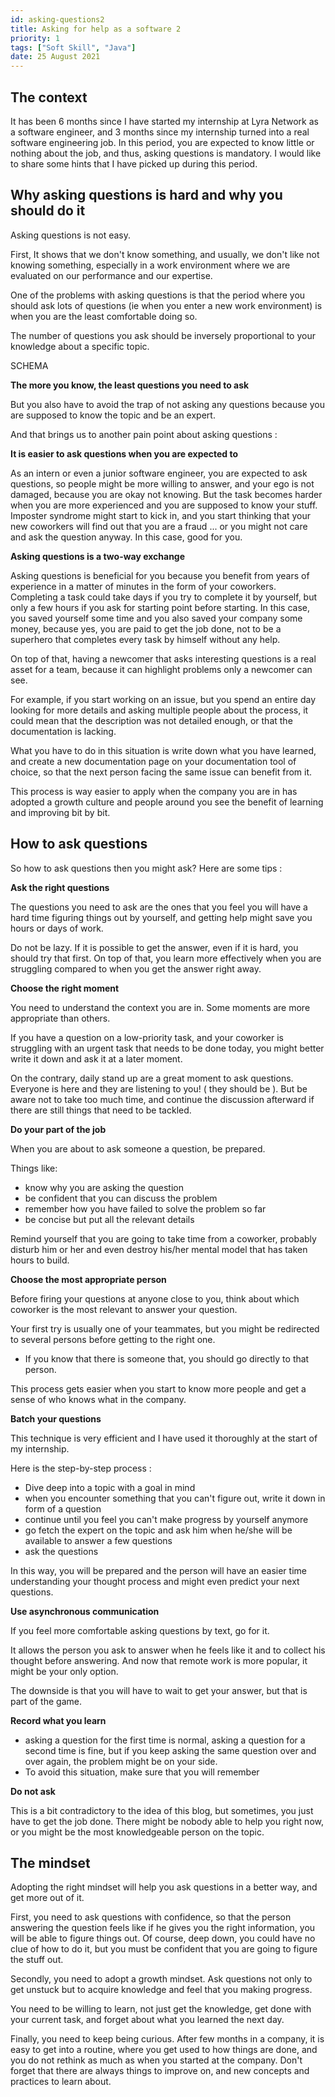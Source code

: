 ```yaml
---
id: asking-questions2
title: Asking for help as a software 2
priority: 1
tags: ["Soft Skill", "Java"]
date: 25 August 2021
---
```


## The context

It has been 6 months since I have started my internship at Lyra Network as a software engineer, and 3 months since my internship turned into a real software engineering job. In this period, you are expected to know little or nothing about the job, and thus, asking questions is mandatory. I would like to share some hints that I have picked up during this period.

## Why asking questions is hard and why you should do it

Asking questions is not easy.

First, It shows that we don't know something, and usually, we don't like not knowing something, especially in a work environment where we are evaluated on our performance and our expertise.

One of the problems with asking questions is that the period where you should ask lots of questions (ie when you enter a new work environment) is when you are the least comfortable doing so.

The number of questions you ask should be inversely proportional to your knowledge about a specific topic.

SCHEMA

**The more you know, the least questions you need to ask**

But you also have to avoid the trap of not asking any questions because you are supposed to know the topic and be an expert.

And that brings us to another pain point about asking questions :

**It is easier to ask questions when you are expected to**

As an intern or even a junior software engineer, you are expected to ask questions, so people might be more willing to answer, and your ego is not damaged, because you are okay not knowing. But the task becomes harder when you are more experienced and you are supposed to know your stuff. Imposter syndrome might start to kick in, and you start thinking that your new coworkers will find out that you are a fraud ... or you might not care and ask the question anyway. In this case, good for you.

**Asking questions is a two-way exchange**

Asking questions is beneficial for you because you benefit from years of experience in a matter of minutes in the form of your coworkers. Completing a task could take days if you try to complete it by yourself, but only a few hours if you ask for starting point before starting. In this case, you saved yourself some time and you also saved your company some money, because yes, you are paid to get the job done, not to be a superhero that completes every task by himself without any help.

On top of that, having a newcomer that asks interesting questions is a real asset for a team, because it can highlight problems only a newcomer can see.

For example, if you start working on an issue, but you spend an entire day looking for more details and asking multiple people about the process, it could mean that the description was not detailed enough, or that the documentation is lacking.

What you have to do in this situation is write down what you have learned, and create a new documentation page on your documentation tool of choice, so that the next person facing the same issue can benefit from it.

This process is way easier to apply when the company you are in has adopted a growth culture and people around you see the benefit of learning and improving bit by bit.

## How to ask questions

So how to ask questions then you might ask? Here are some tips :

**Ask the right questions**

The questions you need to ask are the ones that you feel you will have a hard time figuring things out by yourself, and getting help might save you hours or days of work.

Do not be lazy. If it is possible to get the answer, even if it is hard, you should try that first. On top of that, you learn more effectively when you are struggling compared to when you get the answer right away.

**Choose the right moment**

You need to understand the context you are in. Some moments are more appropriate than others.

If you have a question on a low-priority task, and your coworker is struggling with an urgent task that needs to be done today, you might better write it down and ask it at a later moment.

On the contrary, daily stand up are a great moment to ask questions. Everyone is here and they are listening to you! ( they should be ). But be aware not to take too much time, and continue the discussion afterward if there are still things that need to be tackled.

**Do your part of the job**

When you are about to ask someone a question, be prepared.

Things like:

- know why you are asking the question
- be confident that you can discuss the problem
- remember how you have failed to solve the problem so far
- be concise but put all the relevant details

Remind yourself that you are going to take time from a coworker, probably disturb him or her and even destroy his/her mental model that has taken hours to build.

**Choose the most appropriate person**

Before firing your questions at anyone close to you, think about which coworker is the most relevant to answer your question.

Your first try is usually one of your teammates, but you might be redirected to several persons before getting to the right one.

- If you know that there is someone that, you should go directly to that person.

This process gets easier when you start to know more people and get a sense of who knows what in the company.

**Batch your questions**

This technique is very efficient and I have used it thoroughly at the start of my internship.

Here is the step-by-step process :

- Dive deep into a topic with a goal in mind
- when you encounter something that you can't figure out, write it down in form of a question
- continue until you feel you can't make progress by yourself anymore
- go fetch the expert on the topic and ask him when he/she will be available to answer a few questions
- ask the questions

In this way, you will be prepared and the person will have an easier time understanding your thought process and might even predict your next questions.

**Use asynchronous communication**

If you feel more comfortable asking questions by text, go for it.

It allows the person you ask to answer when he feels like it and to collect his thought before answering. And now that remote work is more popular, it might be your only option.

The downside is that you will have to wait to get your answer, but that is part of the game.

**Record what you learn**

- asking a question for the first time is normal, asking a question for a second time is fine, but if you keep asking the same question over and over again, the problem might be on your side.
- To avoid this situation, make sure that you will remember

**Do not ask**

This is a bit contradictory to the idea of this blog, but sometimes, you just have to get the job done. There might be nobody able to help you right now, or you might be the most knowledgeable person on the topic.

## The mindset

Adopting the right mindset will help you ask questions in a better way, and get more out of it.

First, you need to ask questions with confidence, so that the person answering the question feels like if he gives you the right information, you will be able to figure things out. Of course, deep down, you could have no clue of how to do it, but you must be confident that you are going to figure the stuff out.

Secondly, you need to adopt a growth mindset. Ask questions not only to get unstuck but to acquire knowledge and feel that you making progress.

You need to be willing to learn, not just get the knowledge, get done with your current task, and forget about what you learned the next day.

Finally, you need to keep being curious. After few months in a company, it is easy to get into a routine, where you get used to how things are done, and you do not rethink as much as when you started at the company. Don't forget that there are always things to improve on, and new concepts and practices to learn about.
